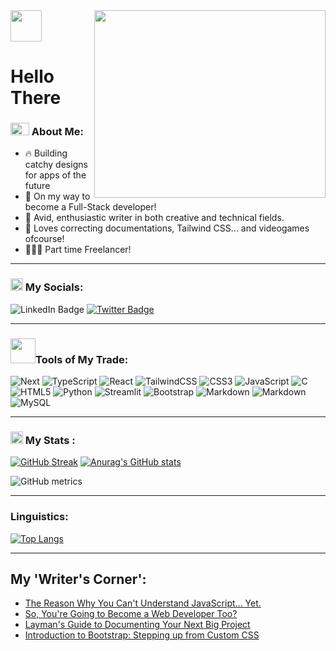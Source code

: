 <img src="https://gifdb.com/images/high/blue-typing-cat-working-mode-gzp9vt97s4mcvy26.gif" width="370" height="300" align="right"/>
 <img src="https://media.giphy.com/media/w1OBpBd7kJqHrJnJ13/giphy.gif" width="50px" align="center">
 <h1> Hello There </h1>
  
### <img src="https://media.giphy.com/media/fSAxCC2BDAmC9kxl0N/giphy.gif" width="30px" height="20px"> About Me:
- 🔥 Building catchy designs for apps of the future
- 🎯 On my way to become a Full-Stack developer!
- 📝 Avid, enthusiastic writer in both creative and technical fields.
- 🤤 Loves correcting documentations, Tailwind CSS... and videogames ofcourse!
- 👨🏽‍💻 Part time Freelancer!

---

### <img align="bottom" src="https://media.giphy.com/media/in4epVtjWjc1NWI6Xl/giphy.gif" width="20px"> My Socials:
<div id="badges>
  <a href="https://www.linkedin.com/in/ishaan2053 width="15px">
  <img src="https://img.shields.io/badge/LinkedIn-blue?style=for-the-badge&logo=linkedin&logoColor=white" alt="LinkedIn Badge"/>
  </a>                                                                                                                           
  <a href="https://Twitter.com/@Ishaan2053">
  <img src="https://img.shields.io/badge/Twitter-blue?style=for-the-badge&logo=twitter&logoColor=white" alt="Twitter Badge"/>
  </a>                                                                                                                         
  </div>

---
                                                                                                       
### <img align="bottom" src="https://media.giphy.com/media/jSKBmKkvo2dPQQtsR1/giphy.gif" width="40px">Tools of My Trade:                                             
![Next](https://img.shields.io/badge/Next.js-%23000000.svg?style=flat&logo=Next.js&logoColor=white) ![TypeScript](https://img.shields.io/badge/Typescript-%23323330.svg?style=flat&logo=typescript&logoColor=%231572B6) ![React](https://img.shields.io/badge/React.js-%23000000.svg?style=flat&logo=React&logoColor=blue)  ![TailwindCSS](https://img.shields.io/badge/tailwindCSS-%23323330.svg?style=flat&logo=tailwindCSS&logoColor=%95F7DF3F) ![CSS3](https://img.shields.io/badge/css3-%231572B6.svg?style=flat&logo=css3&logoColor=white) ![JavaScript](https://img.shields.io/badge/Javascript-%23323330.svg?style=flat&logo=javascript&logoColor=%23F7DF1E) ![C](https://img.shields.io/badge/c-%2300599C.svg?style=flat&logo=c&logoColor=white)
   ![HTML5](https://img.shields.io/badge/html5-%23E34F26.svg?style=flat&logo=html5&logoColor=white) ![Python](https://img.shields.io/badge/Python-%2300599C.svg?style=flat&logo=Python&logoColor=yellow)  ![Streamlit](https://img.shields.io/badge/streamlit-%23323330.svg?style=flat&logo=python&logoColor=red) ![Bootstrap](https://img.shields.io/badge/bootstrap-%23563D7C.svg?style=flat&logo=bootstrap&logoColor=white)  ![Markdown](https://img.shields.io/badge/markdown-%23000000.svg?style=flat&logo=markdown&logoColor=white) ![Markdown](https://img.shields.io/badge/Sanity.io-red.svg?style=flat&logo=sanity&logoColor=white) ![MySQL](https://img.shields.io/badge/MySQL-gray.svg?style=flat&logo=mysql&logoColor=blue)

                                                                                             
---
                                                                                                                                                        
### <img src="https://media.giphy.com/media/47GPQ7ZzivsemHKPvB/giphy.gif" width="20px"> My Stats :

[![GitHub Streak](http://github-readme-streak-stats.herokuapp.com?user=Ishaan2053&theme=transparent&card_width=400px&hide_border=true&stroke=D6DD1A&fire=FFF92D&dates=DDDDDD)](https://git.io/streak-stats) [![Anurag's GitHub stats](https://github-readme-stats-ishaan2053.vercel.app/api?username=Ishaan2053&theme=transparent&show_icons=true&hide_border=true&count_private=true&align)](https://github.com/anuraghazra/github-readme-stats)

![GitHub metrics](https://metrics.lecoq.io/ishaan2053)  

---

### Linguistics:

[![Top Langs](https://github-readme-stats-ishaan2053.vercel.app/api/top-langs/?username=Ishaan2053&layout=compact&theme=transparent&hide_border=true&card_width=1000px&langs_count=8&count_private=true)](https://github.com/anuraghazra/github-readme-stats)   

---

## My 'Writer's Corner':
<!-- HASHNODE:START -->
- [The Reason Why You Can&#39;t Understand JavaScript... Yet.](https://ishaan2053.hashnode.dev/the-reason-why-you-cant-understand-javascript-yet)
- [So, You&#39;re Going to Become a Web Developer Too?](https://ishaan2053.hashnode.dev/so-youre-going-to-become-a-web-developer-too)
- [Layman&#39;s Guide to Documenting Your Next Big Project](https://ishaan2053.hashnode.dev/laymans-guide-to-documenting-your-next-big-project)
- [Introduction to Bootstrap: Stepping up from Custom CSS](https://ishaan2053.hashnode.dev/introduction-to-bootstrap-stepping-up-from-custom-css)
<!-- HASHNODE:END -->


